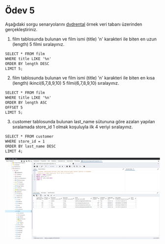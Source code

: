 # Ödev 5
Aşağıdaki sorgu senaryolarını [dvdrental](https://www.postgresqltutorial.com/postgresql-getting-started/postgresql-sample-database/) örnek veri tabanı üzerinden gerçekleştiriniz.

1. film tablosunda bulunan ve film ismi (title) 'n' karakteri ile biten en uzun (length) 5 filmi sıralayınız.
```
SELECT * FROM film
WHERE title LIKE '%n'
ORDER BY length DESC
LIMIT 5;
```
2. film tablosunda bulunan ve film ismi (title) 'n' karakteri ile biten en kısa (length) ikinci(6,7,8,9,10) 5 filmi(6,7,8,9,10) sıralayınız.
```
SELECT * FROM film
WHERE title LIKE '%n'
ORDER BY length ASC
OFFSET 5
LIMIT 5;
```
3. customer tablosunda bulunan last_name sütununa göre azalan yapılan sıralamada store_id 1 olmak koşuluyla ilk 4 veriyi sıralayınız.
```
SELECT * FROM customer
WHERE store_id = 1
ORDER BY last_name DESC
LIMIT 4;
```

![sql ödev 5 sorgu 3](https://raw.githubusercontent.com/tgmkubi/kodluyoruzilkrepo/main/Sql/odev5/query.png)